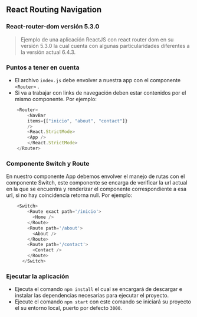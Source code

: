 ## React Routing Navigation
### React-router-dom versión 5.3.0
> Ejemplo de una aplicación ReactJS con react router dom en su versión 5.3.0
la cual cuenta con algunas particularidades diferentes a la versión actual 6.4.3.

### Puntos a tener en cuenta

- El archivo `index.js` debe envolver a nuestra app con el componente `<Router>` .
- Si va a trabajar con links de navegación deben estar contenidos por el mismo componente.
Por ejemplo:
```javascript 
  	<Router>
    	<NavBar
      	items={["inicio", "about", "contact"]}
    	/>
    	<React.StrictMode>
      	<App />
    	</React.StrictMode>
  	</Router>
```
### Componente Switch y Route
En nuestro componente App debemos envolver el manejo de rutas con el componente Switch, este componente se encarga de verificar la url actual en la que se encuentra y renderizar el componente correspondiente a esa url, si no hay coincidencia retorna null.
Por ejemplo:
```javascript 
	<Switch>
        <Route exact path='/inicio'>
          <Home />
        </Route>
        <Route path='/about'>
          <About />
        </Route>
        <Route path='/contact'>
          <Contact />
        </Route>
      </Switch>
```
### Ejecutar la aplicación
- Ejecuta el comando `npm install` el cual se encargará de descargar e instalar las dependencias necesarias para ejecutar el proyecto.
- Ejecute el comando `npm start` con este comando se iniciará su proyecto el su entorno local, puerto por defecto `3000`.